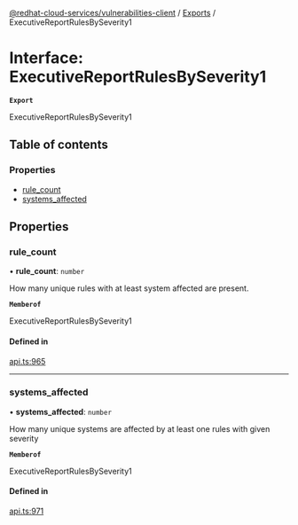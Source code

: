 [@redhat-cloud-services/vulnerabilities-client](../README.md) / [Exports](../modules.md) / ExecutiveReportRulesBySeverity1

# Interface: ExecutiveReportRulesBySeverity1

**`Export`**

ExecutiveReportRulesBySeverity1

## Table of contents

### Properties

- [rule\_count](ExecutiveReportRulesBySeverity1.md#rule_count)
- [systems\_affected](ExecutiveReportRulesBySeverity1.md#systems_affected)

## Properties

### rule\_count

• **rule\_count**: `number`

How many unique rules with at least system affected are present.

**`Memberof`**

ExecutiveReportRulesBySeverity1

#### Defined in

[api.ts:965](https://github.com/RedHatInsights/javascript-clients/blob/main/packages/vulnerabilities/git-api/api.ts#L965)

___

### systems\_affected

• **systems\_affected**: `number`

How many unique systems are affected by at least one rules with given severity

**`Memberof`**

ExecutiveReportRulesBySeverity1

#### Defined in

[api.ts:971](https://github.com/RedHatInsights/javascript-clients/blob/main/packages/vulnerabilities/git-api/api.ts#L971)
